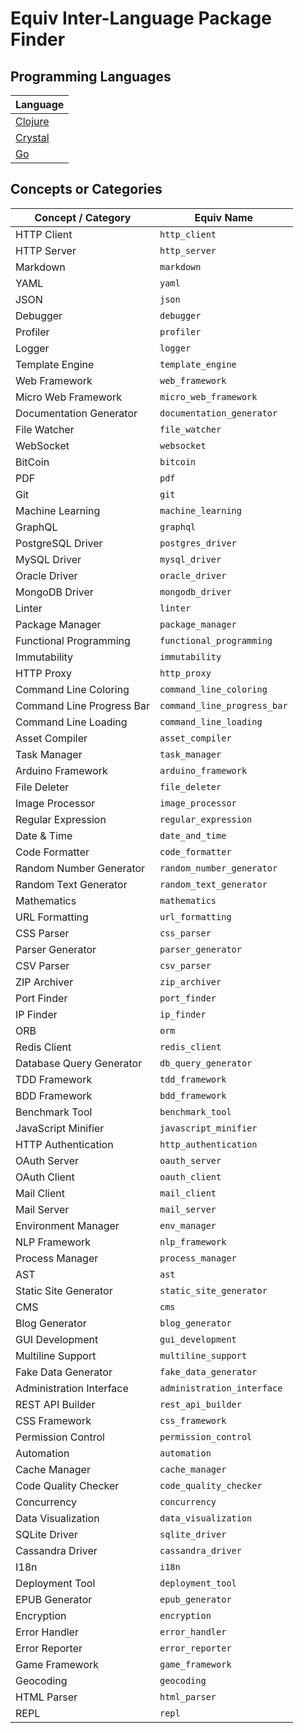 # Equiv Inter-Language Package Finder

## Programming Languages

| Language |
| -------- |
| [Clojure](./clojure.yml) |
| [Crystal](./crystal.yml) |
| [Go](./go.yml) |

## Concepts or Categories

| Concept / Category | Equiv Name |
| ------------------ | ---------- |
| HTTP Client | `http_client` |
| HTTP Server | `http_server` |
| Markdown | `markdown` |
| YAML | `yaml` |
| JSON | `json` |
| Debugger | `debugger` |
| Profiler | `profiler` |
| Logger | `logger` |
| Template Engine | `template_engine` |
| Web Framework | `web_framework` |
| Micro Web Framework | `micro_web_framework` |
| Documentation Generator | `documentation_generator` |
| File Watcher | `file_watcher` |
| WebSocket | `websocket` |
| BitCoin | `bitcoin` |
| PDF | `pdf` |
| Git | `git` |
| Machine Learning | `machine_learning` |
| GraphQL | `graphql` |
| PostgreSQL Driver | `postgres_driver` |
| MySQL Driver | `mysql_driver` |
| Oracle Driver | `oracle_driver` |
| MongoDB Driver | `mongodb_driver` |
| Linter | `linter` |
| Package Manager | `package_manager` |
| Functional Programming | `functional_programming` |
| Immutability | `immutability` |
| HTTP Proxy | `http_proxy` |
| Command Line Coloring | `command_line_coloring` |
| Command Line Progress Bar | `command_line_progress_bar` |
| Command Line Loading | `command_line_loading` |
| Asset Compiler | `asset_compiler` |
| Task Manager | `task_manager` |
| Arduino Framework | `arduino_framework` |
| File Deleter | `file_deleter` |
| Image Processor | `image_processor` |
| Regular Expression | `regular_expression` |
| Date & Time | `date_and_time` |
| Code Formatter | `code_formatter` |
| Random Number Generator | `random_number_generator` |
| Random Text Generator | `random_text_generator` |
| Mathematics | `mathematics` |
| URL Formatting | `url_formatting` |
| CSS Parser | `css_parser` |
| Parser Generator | `parser_generator` |
| CSV Parser | `csv_parser` |
| ZIP Archiver | `zip_archiver` |
| Port Finder | `port_finder` |
| IP Finder | `ip_finder` |
| ORB | `orm` |
| Redis Client | `redis_client` |
| Database Query Generator | `db_query_generator` |
| TDD Framework | `tdd_framework` |
| BDD Framework | `bdd_framework` |
| Benchmark Tool | `benchmark_tool` |
| JavaScript Minifier | `javascript_minifier` |
| HTTP Authentication | `http_authentication` |
| OAuth Server | `oauth_server` |
| OAuth Client | `oauth_client` |
| Mail Client | `mail_client` |
| Mail Server | `mail_server` |
| Environment Manager | `env_manager` |
| NLP Framework | `nlp_framework` |
| Process Manager | `process_manager` |
| AST | `ast` |
| Static Site Generator | `static_site_generator` |
| CMS | `cms` |
| Blog Generator | `blog_generator` |
| GUI Development | `gui_development` |
| Multiline Support | `multiline_support` |
| Fake Data Generator | `fake_data_generator` |
| Administration Interface | `administration_interface` |
| REST API Builder | `rest_api_builder` |
| CSS Framework | `css_framework` |
| Permission Control | `permission_control` |
| Automation | `automation` |
| Cache Manager | `cache_manager` |
| Code Quality Checker | `code_quality_checker` |
| Concurrency | `concurrency` |
| Data Visualization | `data_visualization` |
| SQLite Driver | `sqlite_driver` |
| Cassandra Driver | `cassandra_driver` |
| I18n | `i18n` |
| Deployment Tool | `deployment_tool` |
| EPUB Generator | `epub_generator` |
| Encryption | `encryption` |
| Error Handler | `error_handler` |
| Error Reporter | `error_reporter` |
| Game Framework | `game_framework` |
| Geocoding | `geocoding` |
| HTML Parser | `html_parser` |
| REPL | `repl` |
